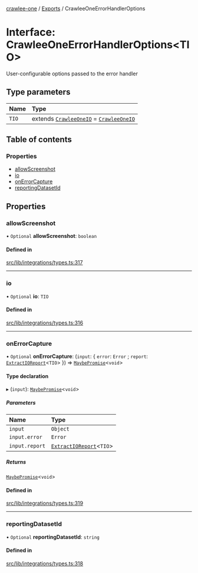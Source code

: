 [crawlee-one](../README.md) / [Exports](../modules.md) / CrawleeOneErrorHandlerOptions

# Interface: CrawleeOneErrorHandlerOptions<TIO\>

User-configurable options passed to the error handler

## Type parameters

| Name | Type |
| :------ | :------ |
| `TIO` | extends [`CrawleeOneIO`](CrawleeOneIO.md) = [`CrawleeOneIO`](CrawleeOneIO.md) |

## Table of contents

### Properties

- [allowScreenshot](CrawleeOneErrorHandlerOptions.md#allowscreenshot)
- [io](CrawleeOneErrorHandlerOptions.md#io)
- [onErrorCapture](CrawleeOneErrorHandlerOptions.md#onerrorcapture)
- [reportingDatasetId](CrawleeOneErrorHandlerOptions.md#reportingdatasetid)

## Properties

### allowScreenshot

• `Optional` **allowScreenshot**: `boolean`

#### Defined in

[src/lib/integrations/types.ts:317](https://github.com/JuroOravec/crawlee-one/blob/490b500/src/lib/integrations/types.ts#L317)

___

### io

• `Optional` **io**: `TIO`

#### Defined in

[src/lib/integrations/types.ts:316](https://github.com/JuroOravec/crawlee-one/blob/490b500/src/lib/integrations/types.ts#L316)

___

### onErrorCapture

• `Optional` **onErrorCapture**: (`input`: { `error`: `Error` ; `report`: [`ExtractIOReport`](../modules.md#extractioreport)<`TIO`\>  }) => [`MaybePromise`](../modules.md#maybepromise)<`void`\>

#### Type declaration

▸ (`input`): [`MaybePromise`](../modules.md#maybepromise)<`void`\>

##### Parameters

| Name | Type |
| :------ | :------ |
| `input` | `Object` |
| `input.error` | `Error` |
| `input.report` | [`ExtractIOReport`](../modules.md#extractioreport)<`TIO`\> |

##### Returns

[`MaybePromise`](../modules.md#maybepromise)<`void`\>

#### Defined in

[src/lib/integrations/types.ts:319](https://github.com/JuroOravec/crawlee-one/blob/490b500/src/lib/integrations/types.ts#L319)

___

### reportingDatasetId

• `Optional` **reportingDatasetId**: `string`

#### Defined in

[src/lib/integrations/types.ts:318](https://github.com/JuroOravec/crawlee-one/blob/490b500/src/lib/integrations/types.ts#L318)
